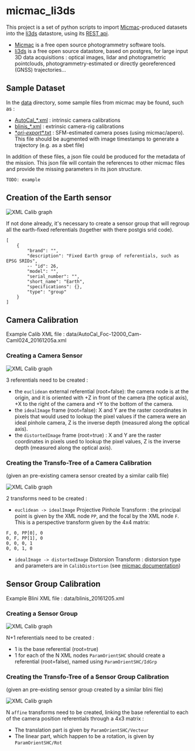 # micmac_li3ds

This project is a set of python scripts to import [Micmac](https://github.com/micmacIGN/micmac)-produced datasets into the  [li3ds](https://github.com/li3ds) datastore, using its [REST api](https://github.com/li3ds/api-li3ds).
- [Micmac](https://github.com/micmacIGN/micmac) is a free open source photogrammetry software tools.
- [li3ds](https://github.com/li3ds) is a free open source datastore, based on postgres, for large input 3D data acquisitions :  optical images, lidar and photogrametric pointclouds, photogrammetry-estimated or directly georeferenced (GNSS) trajectories...

## Sample Dataset

In the [data](data) directory, some sample files from micmac may be found, such as : 
- [AutoCal_&ast;.xml](data/AutoCal_Foc-12000_Cam-Caml024_20161205a.xml) : intrinsic camera calibrations
- [blinis_&ast;.xml](data/blinis_20161205.xml) : extrinsic camera-rig calibrations
- [&ast;_ori-export_&ast;.txt](data/blocA_ori-export_023.txt) : SFM-estimated camera poses (using micmac/apero). This file should be augmented with image timestamps to generate a trajectory (e.g. as a sbet file)


In addition of these files, a json file could be produced for the metadata of the mission. This json file will contain the references to other micmac files and provide the missing parameters in its json structure.

```
TODO: example
```

## Creation of the Earth sensor

![XML Calib graph](https://g.gravizo.com/g?digraph%20G%20{rankdir=LR;compound=true;subgraph%20cluster_earth{label="Earth";ECEF[shape=box];Lambert93[shape=box];"..."[shape=box];}})

If not done already, it's necessary to create a sensor group that will regroup all the earth-fixed referentials (together with there postgis srid code).

```
[
    {
        "brand": "",
        "description": "Fixed Earth group of referentials, such as EPSG SRIDs",
        -- "id": 26,
        "model": "",
        "serial_number": "",
        "short_name": "Earth",
        "specifications": {},
        "type": "group"
    }
]
```

## Camera Calibration
Example Calib XML file : data/AutoCal_Foc-12000_Cam-Caml024_20161205a.xml

### Creating a Camera Sensor

![XML Calib graph](https://g.gravizo.com/g?digraph%20G%20{rankdir=LR;compound=true;subgraph%20cluster_sensor{label="Camera";euclidean[shape=box];idealImage[shape=box];distortedImage[shape=box,color=red];}})


3 referentials need to be created :
- the `euclidean` external referential (root=false): the camera node is at the origin, and it is oriented with +Z in front of the camera (the optical axis), +X to the right of the camera and +Y to the bottom of the camera.
- the `idealImage` frame  (root=false): X and Y are the raster coordinates in pixels that would used to lookup the pixel values if the camera were an ideal pinhole camera, Z is the inverse depth (measured along the optical axis).
- the `distortedImage` frame  (root=true) : X and Y are the raster coordinates in pixels used to lookup the pixel values, Z is the inverse depth (measured along the optical axis).

### Creating the Transfo-Tree of a Camera Calibration 
(given an pre-existing camera sensor created by a similar calib file)

![XML Calib graph](https://g.gravizo.com/g?digraph%20G%20{rankdir=LR;compound=true;subgraph%20cluster_sensor{label="Camera";euclidean[shape=box];idealImage[shape=box];distortedImage[shape=box;color=red];{rank=same;euclidean%20idealImage%20distortedImage}subgraph%20cluster_transfotree{label="TransfoTree%20:%20AutoCal_Foc-12000_Cam-Caml024_20161205a.xml";projection;distortion;}euclidean->projection->idealImage;idealImage->distortion->distortedImage;}})

2 transforms need to be created :
- `euclidean -> idealImage` Projective Pinhole Transform : the principal point is given by the XML node `PP`, and the focal by the XML node `F`. This is a perspective transform given by the 4x4 matrix:
```
F, 0, PP[0], 0
0, F, PP[1], 0
0, 0, 0, 1
0, 0, 1, 0
```
- `idealImage -> distortedImage` Distorsion Transform : distorsion type and parameters are in `CalibDistortion` (see [micmac documentation](https://github.com/micmacIGN/Documentation/blob/master/DocMicMac.pdf))


## Sensor Group Calibration
Example Blini XML file : data/blinis_20161205.xml

### Creating a Sensor Group

![XML Calib graph](https://g.gravizo.com/g?digraph%20G%20{rankdir=LR;compound=true;subgraph%20cluster_sensor{label="Group";base[shape=box,color=red];023[shape=box];024[shape=box];025[shape=box];026[shape=box];}})

N+1 referentials need to be created :
- 1 is the base referential (root=true)
- 1 for each of the N XML nodes `ParamOrientSHC` should create a referential (root=false), named using `ParamOrientSHC/IdGrp`

### Creating the Transfo-Tree of a Sensor Group Calibration
(given an pre-existing sensor group created by a similar blini file)

![XML Calib graph](https://g.gravizo.com/g?digraph%20G%20{rankdir=LR;compound=true;subgraph%20cluster_sensor{label="Group";base[shape=box;color=red];023[shape=box];024[shape=box];025[shape=box];026[shape=box];subgraph%20cluster_transfotree{label="TransfoTree%20:%20blinis_20161205.xml";affine023;affine024;affine025;affine026;}}base->affine023->023;base->affine024->024;base->affine025->025;base->affine026->026;})

N `affine` transforms need to be created, linking the base referential to each of the camera position referentials through a 4x3 matrix :
- The translation part is given by `ParamOrientSHC/Vecteur`
- The linear part, which happen to be a rotation, is given by `ParamOrientSHC/Rot`
